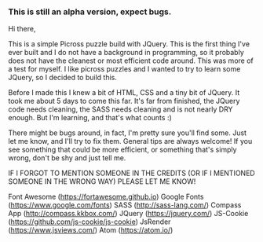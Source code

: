 ### This is still an alpha version, expect bugs.

Hi there,

This is a simple Picross puzzle build with JQuery.
This is the first thing I've ever built and I do not have a background in programming, so it probably does not have the cleanest or most efficient code around. This was more of a test for myself.
I like picross puzzles and I wanted to try to learn some JQuery, so I decided to build this.

Before I made this I knew a bit of HTML, CSS and a tiny bit of JQuery. It took me about 5 days to come this far.
It's far from finished, the JQuery code needs cleaning, the SASS needs cleaning and is not nearly DRY enough. But I'm learning, and that's what counts :)

There might be bugs around, in fact, I'm pretty sure you'll find some. Just let me know, and I'll try to fix them. General tips are always welcome! If you see something that could be more efficient, or something that's simply wrong, don't be shy and just tell me.

IF I FORGOT TO MENTION SOMEONE IN THE CREDITS (OR IF I MENTIONED SOMEONE IN THE WRONG WAY) PLEASE LET ME KNOW!

Font Awesome (https://fortawesome.github.io)
Google Fonts (https://www.google.com/fonts)
SASS (http://sass-lang.com/)
Compass App (http://compass.kkbox.com/)
JQuery (https://jquery.com/)
JS-Cookie (https://github.com/js-cookie/js-cookie)
JsRender (https://www.jsviews.com/)
Atom (https://atom.io/)
